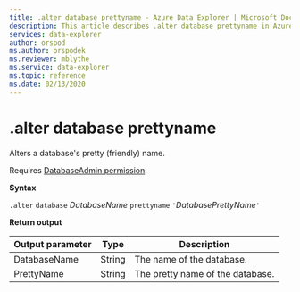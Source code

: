 ```yaml
---
title: .alter database prettyname - Azure Data Explorer | Microsoft Docs
description: This article describes .alter database prettyname in Azure Data Explorer.
services: data-explorer
author: orspod
ms.author: orspodek
ms.reviewer: mblythe
ms.service: data-explorer
ms.topic: reference
ms.date: 02/13/2020
---
```

# .alter database prettyname

Alters a database's pretty (friendly) name.

Requires [DatabaseAdmin permission](../management/access-control/role-based-authorization.md).

**Syntax**

`.alter` `database` *DatabaseName* `prettyname` `'`*DatabasePrettyName*`'`

**Return output**
 
|Output parameter |Type |Description 
|---|---|---
|DatabaseName |String |The name of the database.
|PrettyName |String |The pretty name of the database.

